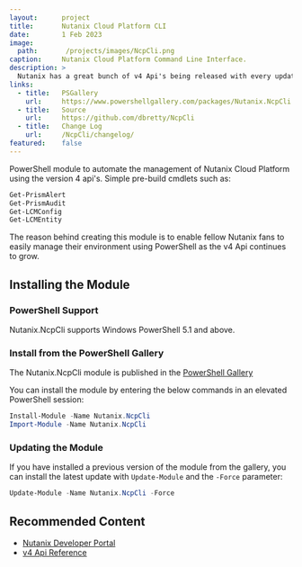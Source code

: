 ```yaml
---
layout:      project
title:       Nutanix Cloud Platform CLI
date:        1 Feb 2023
image:
  path:       /projects/images/NcpCli.png
caption:     Nutanix Cloud Platform Command Line Interface.
description: >
  Nutanix has a great bunch of v4 Api's being released with every update of Prism Central. This module will allow you to manage and update all of your Prism Central registered clusters from PowerShell
links:
  - title:   PSGallery
    url:     https://www.powershellgallery.com/packages/Nutanix.NcpCli
  - title:   Source
    url:     https://github.com/dbretty/NcpCli
  - title:   Change Log
    url:     /NcpCli/changelog/
featured:    false
---
```


PowerShell module to automate the management of Nutanix Cloud Platform using the version 4 api's. Simple pre-build cmdlets such as:

```powershell
Get-PrismAlert
Get-PrismAudit
Get-LCMConfig
Get-LCMEntity
```

The reason behind creating this module is to enable fellow Nutanix fans to easily manage their environment using PowerShell as the v4 Api continues to grow. 

## Installing the Module

### PowerShell Support

Nutanix.NcpCli supports Windows PowerShell 5.1 and above.

### Install from the PowerShell Gallery

The Nutanix.NcpCli module is published in the [PowerShell Gallery](https://www.powershellgallery.com/packages/Nutanix.NcpCli/) 

You can install the module by entering the below commands in an elevated PowerShell session:

```powershell
Install-Module -Name Nutanix.NcpCli
Import-Module -Name Nutanix.NcpCli
```

### Updating the Module

If you have installed a previous version of the module from the gallery, you can install the latest update with `Update-Module` and the `-Force` parameter:

```powershell
Update-Module -Name Nutanix.NcpCli -Force
```

## Recommended Content

- [Nutanix Developer Portal](https://nutanix.dev)
- [v4 Api Reference](https://developers.nutanix.com/)